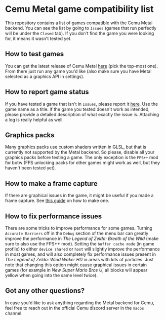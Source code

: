 # Cemu Metal game compatibility list

This repository contains a list of games compatible with the Cemu Metal backend. You can see the list by going to `Issues` (games that run perfectly will be under the `Closed` tab). If you don't find the game you were looking for, it means it wasn't tested yet.

## How to test games

You can get the latest release of Cemu Metal [here](https://github.com/SamoZ256/Cemu/tags) (pick the top-most one). From there just run any game you'd like (also make sure you have Metal selected as a graphics API in settings).

## How to report game status

If you have tested a game that isn't in `Issues`, please report it [here](https://github.com/SamoZ256/cemu-metal-game-compatibility/issues/new?assignees=&labels=&projects=&template=game-compatibility-template.md&title=). Use the game name as a title. If the game you tested doesn't work as intended, please provide a detailed description of what exactly the issue is. Attaching a log is really helpful as well.

## Graphics packs

Many graphics packs use custom shaders written in GLSL, but that is currently not supported by the Metal backend. So please, disable all your graphics packs before testing a game. The only exception is the `FPS++` mod for botw (FPS unlocking packs for other games might work as well, but they haven't been tested yet).

## How to make a frame capture

If there are graphical issues in the game, it might be useful if you made a frame capture. See [this guide](https://github.com/SamoZ256/cemu-frame-capture) on how to make one.

## How to fix performance issues

There are some tricks to improve performance for some games. Turning `Accurate Barriers` off in the `Debug` section of the menu bar can greatly improve the performance in *The Legend of Zelda: Breath of the Wild* (make sure to also use the FPS++ mod). Setting the `buffer cache mode` (in game profile) to either `device shared` or `host` will slightly improve the performance in most games, and will also completely fix performance issues present in *The Legend of Zelda: Wind Waker HD* in areas with lots of particles. Just note that changing this option might cause graphical issues in certain games (for example in *New Super Mario Bros U*, all blocks will appear yellow when going into the same level twice).

## Got any other questions?

In case you'd like to ask anything regarding the Metal backend for Cemu, feel free to reach out in the official Cemu discord server in the `macos` channel.
